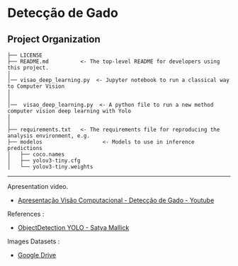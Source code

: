 

Detecção de Gado
==============================


Project Organization
------------

    ├── LICENSE
    ├── README.md          <- The top-level README for developers using this project.
    │
    │── visao_deep_learning.py  <- Jupyter notebook to run a classical way to Computer Vision
    │
    │
    │──  visao_deep_learning.py  <- A python file to run a new method computer vision deep learning with Yolo 
    │
    │
    ├── requirements.txt   <- The requirements file for reproducing the analysis environment, e.g.
    ├── modelos                   <- Models to use in inference predictions
    │   ├── coco.names            
    │   ├── yolov3-tiny.cfg       
    │   └── yolov3-tiny.weights   
   
    

--------

Apresentation video.

- [Apresentação Visão Computacional - Detecção de Gado - Youtube](https://www.youtube.com/watch?v=SRh038z8oas)






References : 

- [ObjectDetection YOLO - Satya Mallick](https://github.com/spmallick/learnopencv/tree/master/ObjectDetection-YOLO)

Images Datasets : 

- [Google Drive](https://drive.google.com/drive/folders/1JDcBBRutiO1ipdZ5xS7T_ojkhZje5YK_?usp=sharing)

